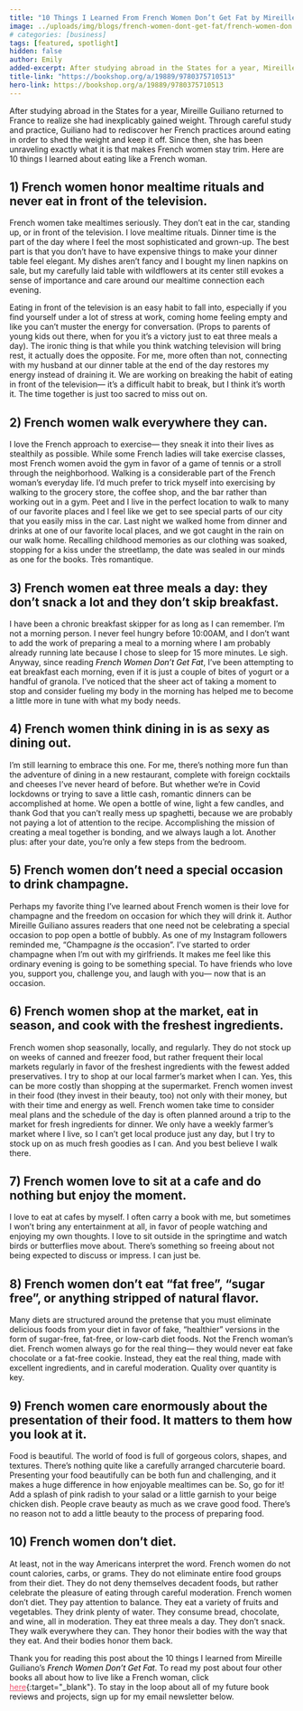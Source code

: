 ```yaml
---
title: "10 Things I Learned From French Women Don’t Get Fat by Mireille Guiliano"
image: ../uploads/img/blogs/french-women-dont-get-fat/french-women-don't-get-fat-cookies.jpg
# categories: [business]
tags: [featured, spotlight]
hidden: false
author: Emily
added-excerpt: After studying abroad in the States for a year, Mireille Guiliano returned to France to realize she had inexplicably gained weight. Through careful study and practice, Guiliano had to rediscover her French practices around eating in order to shed the weight and keep it off. Since then, she has been unraveling exactly what it is that helps French women to stay trim. Here are 10 things I learned about eating like a French woman.
title-link: "https://bookshop.org/a/19889/9780375710513"
hero-link: https://bookshop.org/a/19889/9780375710513
---
```


<style> em {color: black;} p a {color: #f0506e;}</style>

After studying abroad in the States for a year, Mireille Guiliano returned to France to realize she had inexplicably gained weight. Through careful study and practice, Guiliano had to rediscover her French practices around eating in order to shed the weight and keep it off. Since then, she has been unraveling exactly what it is that makes French women stay trim. Here are 10 things I learned about eating like a French woman.

## 1) French women honor mealtime rituals and never eat in front of the television.

French women take mealtimes seriously. They don’t eat in the car, standing up, or in front of the television. I love mealtime rituals. Dinner time is the part of the day where I feel the most sophisticated and grown-up. The best part is that you don’t have to have expensive things to make your dinner table feel elegant. My dishes aren’t fancy and I bought my linen napkins on sale, but my carefully laid table with wildflowers at its center still evokes a sense of importance and care around our mealtime connection each evening.

Eating in front of the television is an easy habit to fall into, especially if you find yourself under a lot of stress at work, coming home feeling empty and like you can’t muster the energy for conversation. (Props to parents of young kids out there, when for you it’s a victory just to eat three meals a day). The ironic thing is that while you think watching television will bring rest, it actually does the opposite. For me, more often than not, connecting with my husband at our dinner table at the end of the day restores my energy instead of draining it. We are working on breaking the habit of eating in front of the television— it’s a difficult habit to break, but I think it’s worth it. The time together is just too sacred to miss out on.

## 2) French women walk everywhere they can.

I love the French approach to exercise— they sneak it into their lives as stealthily as possible. While some French ladies will take exercise classes, most French women avoid the gym in favor of a game of tennis or a stroll through the neighborhood. Walking is a considerable part of the French woman’s everyday life. I’d much prefer to trick myself into exercising by walking to the grocery store, the coffee shop, and the bar rather than working out in a gym. Peet and I live in the perfect location to walk to many of our favorite places and I feel like we get to see special parts of our city that you easily miss in the car. Last night we walked home from dinner and drinks at one of our favorite local places, and we got caught in the rain on our walk home. Recalling childhood memories as our clothing was soaked, stopping for a kiss under the streetlamp, the date was sealed in our minds as one for the books. Très romantique.

## 3) French women eat three meals a day: they don’t snack a lot and they don’t skip breakfast.

I have been a chronic breakfast skipper for as long as I can remember. I’m not a morning person. I never feel hungry before 10:00AM, and I don’t want to add the work of preparing a meal to a morning where I am probably already running late because I chose to sleep for 15 more minutes. Le sigh. Anyway, since reading _French Women Don’t Get Fat_, I’ve been attempting to eat breakfast each morning, even if it is just a couple of bites of yogurt or a handful of granola. I’ve noticed that the sheer act of taking a moment to stop and consider fueling my body in the morning has helped me to become a little more in tune with what my body needs.

## 4) French women think dining in is as sexy as dining out.

I’m still learning to embrace this one. For me, there’s nothing more fun than the adventure of dining in a new restaurant, complete with foreign cocktails and cheeses I’ve never heard of before. But whether we’re in Covid lockdowns or trying to save a little cash, romantic dinners can be accomplished at home. We open a bottle of wine, light a few candles, and thank God that you can’t really mess up spaghetti, because we are probably not paying a lot of attention to the recipe. Accomplishing the mission of creating a meal together is bonding, and we always laugh a lot. Another plus: after your date, you’re only a few steps from the bedroom.

## 5) French women don’t need a special occasion to drink champagne.

Perhaps my favorite thing I’ve learned about French women is their love for champagne and the freedom on occasion for which they will drink it. Author Mireille Guiliano assures readers that one need not be celebrating a special occasion to pop open a bottle of bubbly. As one of my Instagram followers reminded me, “Champagne _is_ the occasion”. I’ve started to order champagne when I’m out with my girlfriends. It makes me feel like this ordinary evening is going to be something special. To have friends who love you, support you, challenge you, and laugh with you— now that is an occasion.

## 6) French women shop at the market, eat in season, and cook with the freshest ingredients.

French women shop seasonally, locally, and regularly. They do not stock up on weeks of canned and freezer food, but rather frequent their local markets regularly in favor of the freshest ingredients with the fewest added preservatives. I try to shop at our local farmer’s market when I can. Yes, this can be more costly than shopping at the supermarket. French women invest in their food (they invest in their beauty, too) not only with their money, but with their time and energy as well. French women take time to consider meal plans and the schedule of the day is often planned around a trip to the market for fresh ingredients for dinner. We only have a weekly farmer’s market where I live, so I can’t get local produce just any day, but I try to stock up on as much fresh goodies as I can. And you best believe I walk there.

## 7) French women love to sit at a cafe and do nothing but enjoy the moment.

I love to eat at cafes by myself. I often carry a book with me, but sometimes I won’t bring any entertainment at all, in favor of people watching and enjoying my own thoughts. I love to sit outside in the springtime and watch birds or butterflies move about. There’s something so freeing about not being expected to discuss or impress. I can just be.

## 8) French women don’t eat “fat free”, “sugar free”, or anything stripped of natural flavor.

Many diets are structured around the pretense that you must eliminate delicious foods from your diet in favor of fake, “healthier” versions in the form of sugar-free, fat-free, or low-carb diet foods. Not the French woman’s diet. French women always go for the real thing— they would never eat fake chocolate or a fat-free cookie. Instead, they eat the real thing, made with excellent ingredients, and in careful moderation. Quality over quantity is key.

## 9) French women care enormously about the presentation of their food. It matters to them how you look at it.

Food is beautiful. The world of food is full of gorgeous colors, shapes, and textures. There’s nothing quite like a carefully arranged charcuterie board. Presenting your food beautifully can be both fun and challenging, and it makes a huge difference in how enjoyable mealtimes can be. So, go for it! Add a splash of pink radish to your salad or a little garnish to your beige chicken dish. People crave beauty as much as we crave good food. There’s no reason not to add a little beauty to the process of preparing food.

## 10) French women don’t diet.

At least, not in the way Americans interpret the word. French women do not count calories, carbs, or grams. They do not eliminate entire food groups from their diet. They do not deny themselves decadent foods, but rather celebrate the pleasure of eating through careful moderation.
French women don’t diet. They pay attention to balance. They eat a variety of fruits and vegetables. They drink plenty of water. They consume bread, chocolate, and wine, all in moderation. They eat three meals a day. They don’t snack. They walk everywhere they can. They honor their bodies with the way that they eat. And their bodies honor them back.

Thank you for reading this post about the 10 things I learned from Mireille Guiliano’s _French Women Don’t Get Fat_. To read my post about four other books all about how to live like a French woman, click [here](https://project-emily.com/5-books-to-live-like-a-french-women/){:target="\_blank"}. To stay in the loop about all of my future book reviews and projects, sign up for my email newsletter below.
